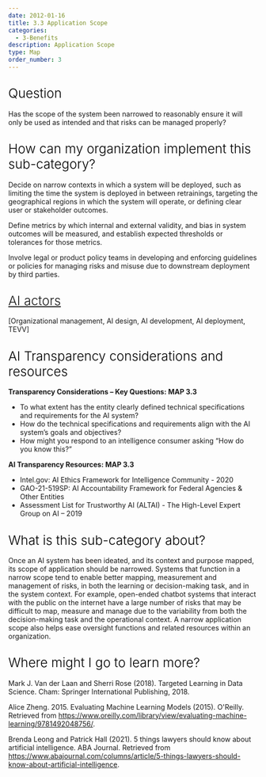 ```yaml
---
date: 2012-01-16
title: 3.3 Application Scope
categories:
  - 3-Benefits
description: Application Scope
type: Map
order_number: 3
---
```


## <span style="color:black;font-weight:360;font-size:26px">Question</span>

Has the scope of the system been narrowed to reasonably ensure it will only be used as intended and that risks can be managed properly?

## <span style="color:black;font-weight:360;font-size:26px">How can my organization implement this sub-category?</span>

Decide on narrow contexts in which a system will be deployed, such as limiting the time the system is deployed in between retrainings, targeting the geographical regions in which the system will operate, or defining clear user or stakeholder outcomes.

Define metrics by which internal and external validity, and bias in system outcomes will be measured, and establish expected thresholds or tolerances for those metrics. 

Involve legal or product policy teams in developing and enforcing guidelines or policies for managing risks and misuse due to downstream deployment by third parties. 

## <span style="color:black;font-weight:360;font-size:26px">[AI actors](https://pages.nist.gov/RMF/terms.html)</span>

[Organizational management, AI design, AI development, AI deployment, TEVV]

## <span style="color:black;font-weight:360;font-size:26px">AI Transparency considerations and resources</span>

**Transparency Considerations – Key Questions: MAP 3.3**
- To what extent has the entity clearly defined technical specifications and requirements for the AI system?
- How do the technical specifications and requirements align with the AI system’s goals and objectives?
- How might you respond to an intelligence consumer asking “How do you know this?”

**AI Transparency Resources: MAP 3.3**
- Intel.gov: AI Ethics Framework for Intelligence Community  - 2020
- GAO-21-519SP: AI Accountability Framework for Federal Agencies & Other Entities
- Assessment List for Trustworthy AI (ALTAI) - The High-Level Expert Group on AI – 2019

## <span style="color:black;font-weight:360;font-size:26px">What is this sub-category about?</span>

<!--more-->

Once an AI system has been ideated, and its context and purpose mapped, its scope of application should be narrowed. Systems that function in a narrow scope tend to enable better mapping, measurement and management of risks, in both the learning or decision-making task, and in the system context. For example, open-ended chatbot systems that interact with the public on the internet have a large number of risks that may be difficult to map, measure and manage due to the variability from both the decision-making task and the operational context. A narrow application scope also helps ease oversight functions and related resources within an organization.

<!--more-->

## <span style="color:black;font-weight:360;font-size:26px">Where might I go to learn more?</span>

<!--more-->

Mark J. Van der Laan and Sherri Rose (2018). Targeted Learning in Data Science. Cham: Springer International Publishing, 2018.

Alice Zheng. 2015. Evaluating Machine Learning Models (2015). O'Reilly. Retrieved from https://www.oreilly.com/library/view/evaluating-machine-learning/9781492048756/.

Brenda Leong and Patrick Hall (2021). 5 things lawyers should know about artificial intelligence. ABA Journal. Retrieved from https://www.abajournal.com/columns/article/5-things-lawyers-should-know-about-artificial-intelligence.
